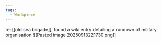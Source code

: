 ```yaml
---
tags:
  - Workpiece
---
```

re: [[old sea brigade]], found a wiki entry detailing a rundown of military organisation
![[Pasted image 20250913221730.png]]
